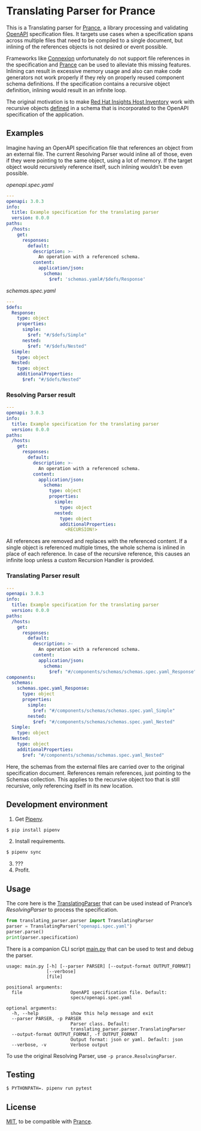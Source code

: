 # Translating Parser for Prance #

This is a Translating parser for [Prance], a library processing and validating [OpenAPI] specification files. It targets use cases when a specification spans across multiple files that need to be compiled to a single document, but inlining of the references objects is not desired or event possible.

Frameworks like [Connexion] unfortunately do not support file references in the specification and [Prance] can be used to alleviate this missing features. Inlining can result in excessive memory usage and also can make code generators not work properly if they rely on properly reused component schema definitions. If the specification contains a recursive object definition, inlining would result in an infinite loop.

The original motivation is to make [Red Hat Insights Host Inventory](https://github.com/RedHatInsights/insights-host-inventory) work with recursive objects [defined](https://github.com/RedHatInsights/inventory-schemas/blob/master/schemas/system_profile/v1.yaml#L5) in a schema that is incorporated to the OpenAPI specification of the application.

## Examples ##

Imagine having an OpenAPI specification file that references an object from an external file. The current Resolving Parser would inline all of those, even if they were pointing to the same object, using a lot of memory. If the target object would recursively reference itself, such inlining wouldn’t be even possible.

_openapi.spec.yaml_
```yaml
---
openapi: 3.0.3
info:
  title: Example specification for the translating parser
  version: 0.0.0
paths:
  /hosts:
    get:
      responses:
        default:
          description: >-
            An operation with a referenced schema.
          content:
            application/json:
              schema:
                $ref: 'schemas.yaml#/$defs/Response'
```

_schemas.spec.yaml_
```yaml
---
$defs:
  Response:
    type: object
    properties:
      simple:
        $ref: "#/$defs/Simple"
      nested:
        $ref: "#/$defs/Nested"
  Simple:
    type: object
  Nested:
    type: object
    additionalProperties:
      $ref: "#/$defs/Nested"
```

### Resolving Parser result ###

```yaml
---
openapi: 3.0.3
info:
  title: Example specification for the translating parser
  version: 0.0.0
paths:
  /hosts:
    get:
      responses:
        default:
          description: >-
            An operation with a referenced schema.
          content:
            application/json:
              schema:
                type: object
                properties:
                  simple:
                    type: object
                  nested:
                    type: object
                    additionalProperties:
                      <RECURSION!>
```

All references are removed and replaces with the referenced content. If a single object is referenced multiple times, the whole schema is inlined in place of each reference. In case of the recursive reference, this causes an infinite loop unless a custom Recursion Handler is provided. 

### Translating Parser result ###

```yaml
---
openapi: 3.0.3
info:
  title: Example specification for the translating parser
  version: 0.0.0
paths:
  /hosts:
    get:
      responses:
        default:
          description: >-
            An operation with a referenced schema.
          content:
            application/json:
              schema:
                $ref: "#/components/schemas/schemas.spec.yaml_Response"
components:
  schemas:
    schemas.spec.yaml_Response:
      type: object
      properties:
        simple:
          $ref: "#/components/schemas/schemas.spec.yaml_Simple"
        nested:
          $ref: "#/components/schemas/schemas.spec.yaml_Nested"
  Simple:
    type: object
  Nested:
    type: object
    additionalProperties:
      $ref: "#/components/schemas/schemas.spec.yaml_Nested"
```

Here, the schemas from the external files are carried over to the original specification document. References remain references, just pointing to the Schemas collection. This applies to the recursive object too that is still recursive, only referencing itself in its new location.

## Development environment ##

1. Get [Pipenv].
  ```sh
  $ pip install pipenv
  ```
2. Install requirements.
  ```sh
  $ pipenv sync
  ```
3. ???
4. Profit.

## Usage ##

The core here is the [TranslatingParser](translating_parser/parser.py#L6) that can be used instead of Prance’s _ResolvingParser_ to process the specification.

```python
from translating_parser.parser import TranslatingParser
parser = TranslatingParser("openapi.spec.yaml")
parser.parse()
print(parser.specification)
```

There is a companion CLI script [main.py](main.py) that can be used to test and debug the parser.

```
usage: main.py [-h] [--parser PARSER] [--output-format OUTPUT_FORMAT]
               [--verbose]
               [file]

positional arguments:
  file                  OpenAPI specification file. Default:
                        specs/openapi.spec.yaml

optional arguments:
  -h, --help            show this help message and exit
  --parser PARSER, -p PARSER
                        Parser class. Default:
                        translating_parser.parser.TranslatingParser
  --output-format OUTPUT_FORMAT, -f OUTPUT_FORMAT
                        Output format: json or yaml. Default: json
  --verbose, -v         Verbose output
```

To use the original Resolving Parser, use `-p prance.ResolvingParser`.

## Testing ##

```sh
$ PYTHONPATH=. pipenv run pytest
```

## License ##

[MIT](LICENSE.txt), to be compatible with [Prance].

[Prance]: https://github.com/RonnyPfannschmidt/prance/
[OpenAPI]: https://www.openapis.org/
[Connexion]: https://github.com/zalando/connexion
[Pipenv]: https://github.com/pypa/pipenv